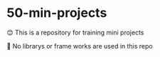 # 50-min-projects

😊 This is a repository for training mini projects

🐾 No librarys or frame works are used in this repo
